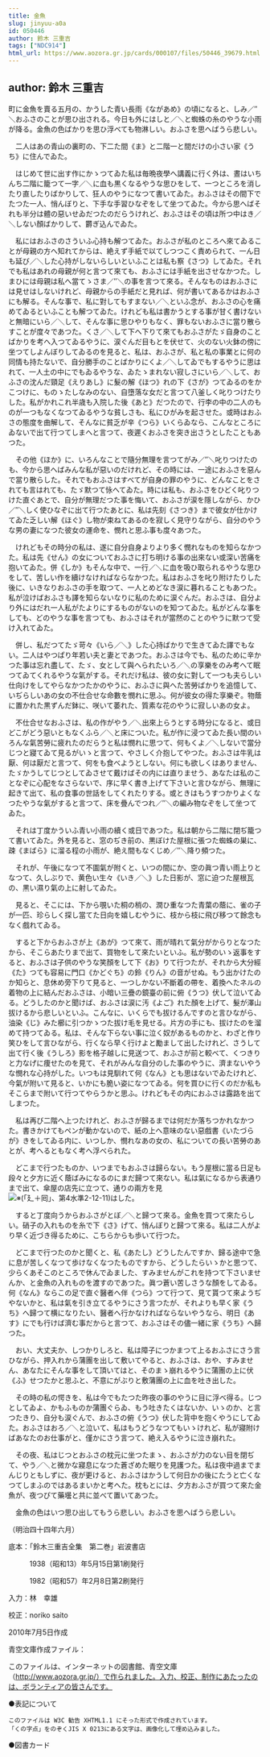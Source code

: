 ```yaml
---
title: 金魚
slug: jinyuu-a0a
id: 050446
author: 鈴木 三重吉
tags: ["NDC914"]
html_url: https://www.aozora.gr.jp/cards/000107/files/50446_39679.html
---
```


## author: 鈴木 三重吉

町に金魚を賣る五月の、かうした青い長雨《ながあめ》の頃になると、しみ／″＼おふさのことが思ひ出される。今日も外にはしと／＼と蜘蛛の糸のやうな小雨が降る。金魚の色ばかりを思ひ浮べても物淋しい。おふさを思へばうら悲しい。

　二人はあの青山の裏町の、下二た間《ま》と二階一と間だけの小さい家《うち》に住んでゐた。

　はじめて世に出す作にかゝつてゐた私は毎晩夜學へ講義に行く外は、晝はいちんち二階に籠つて一字／＼に血も黒くなるやうな思ひをして、一つところを消したり直したりばかりして、狂人のやうになつて書いてゐた。おふさはその間下でたつた一人、悄んぼりと、下手な手習ひなぞをして坐つてゐた。今から思へばそれも半分は體の惡いせゐだつたのだらうけれど、おふさはその頃は所つ中はき／＼しない顏ばかりして、欝ぎ込んでゐた。

　私にはおふさのさういふ心持も解つてゐた。おふさが私のところへ來てゐることが母親の方へ知れてからは、絶えず手紙で以てしつつこく責められて、一ん日も延び／＼した心持がしないらしいといふことは私も察《さつ》してゐた。それでも私はあれの母親が何と言つて來ても、おふさには手紙を出させなかつた。しまひには母親は私へ當てゝさま／″＼の事を言つて來る。そんなものはおふさには見せはしないけれど、母親からの手紙だと見れば、何が書いてあるかはおふさにも解る。そんな事で、私に對してもすまない／＼といふ念が、おふさの心を痛めてゐるといふことも解つてゐた。けれども私は書かうとする事が甘く書けないと無暗にいら／＼して、そんな事に思ひやりもなく、罪もないおふさに當り散らすことが度々であつた。くさ／＼して下へ下りて來てもおふさがたゞ自身のことばかりを考へ入つてゐるやうに、涙ぐんだ目もとを伏せて、火のない火鉢の傍に坐つてしよんぼりしてゐるのを見ると、私は、おふさが、私と私の事業とに何の同情も持たないで、自分勝手のことばかりにくよ／＼してゐでもするやうに思はれて、一人土の中にでもゐるやうな、ゐたゝまれない寂しさにいら／＼して、おふさの沈んだ頸足《えりあし》に髮の解《ほつ》れの下《さが》つてゐるのをかこつけに、ものゝたしなみのない、自墮落な女だと言つて八釜しく叱りつけたりした。私がかれこれ半歳も入院した後《あと》だつたので、行李の中の二人のものが一つもなくなつてゐるやうな貧しさも、私にひがみを起させた。或時はおふさの態度を曲解して、そんなに貧乏が辛《つら》いくらゐなら、こんなところにゐないで出て行つてしまへと言つて、夜遲くおふさを突き出さうとしたこともあつた。

　その他《ほか》に、いろんなことで隨分無理を言つてがみ／″＼叱りつけたのも、今から思へばみんな私が惡いのだけれど、その時には、一途におふさを惡んで當り散らした。それでもおふさはすべてが自身の罪のやうに、どんなことをされても言はれても、たゞ默つて怺へてゐた。時には私も、おふさをひどく叱りつけた直ぐあとで、自分が無理だつた事を悔いて、おふさが涙を隱しながら、かひ／″＼しく使ひなぞに出て行つたあとに、私は先刻《さつき》まで彼女が仕かけてゐた乏しい解《ほぐ》し物が束ねてあるのを寂しく見守りながら、自分のやうな男の妻になつた彼女の運命を、憫れと思ふ事も度々あつた。

　けれどもその時分の私は、遂に自分自身よりより多く憫れなものを知らなかつた。私は先《せん》の女についておふさに打ち明ける事の出來ない或深い苦痛を抱いてゐた。併《しか》もそんな中で、一行／＼に血を吸ひ取られるやうな思ひをして、苦しい作を續けなければならなかつた。私はおふさを叱り附けたりした後に、いきなりおふさの手を取つて、一人とめどなき涙に暮れることもあつた。私が泣けばおふさも譯を知らないなりに私のために涙ぐんだ。おふさは、自分より外にはだれ一人私がたよりにするものがないのを知つてゐた。私がどんな事をしても、どのやうな事を言つても、おふさはそれが當然のことのやうに默つて受け入れてゐた。

　併し、私だつてたゞ苛々《いら／＼》した心持ばかりで生きてゐた譯でもない。二人はやつぱり年若い夫と妻とであつた。おふさは今でも、私のために辛かつた事は忘れ盡して、たゞ、女として與へられたいろ／＼の享樂をのみ考へて眠つてゐてくれるやうな氣がする。それだけ私は、彼の女に對して一つも夫らしい仕向けをしてやらなかつたかのやうに、おふさに與へた苦勞ばかりを追憶して、いぢらしいあの女の不仕合せな命數を憫れに思ふ。何が彼女の得た享樂ぞ。物蔭に置かれた黒ずんだ鉢に、咲いて萎れた、質素な花のやうに寂しいあの女よ。

　不仕合せなおふさは、私の作がやう／＼出來上らうとする時分になると、或日どこがどう惡いともなくふら／＼と床についた。私が作に浸つてゐた長い間のいろんな氣苦勞に疲れたのだらうと私は憫れに思つて、何もくよ／＼しないで當分じつと寢てゐて見るがいゝと言つて、やさしく介抱してやつた。おふさは牛乳は厭、何は厭だと言つて、何をも食べようとしない。何にも欲しくはありません、たゞかうしてじつとしてゐさせて戴けばその内には直りませう、あなたは私のことなぞに心配をなさらないで、序に早く書き上げて下さいと言ひながら、無理に起きて出て、私の食事の世話をしてくれたりする。或ときはもうすつかりよくなつたやうな氣がすると言つて、床を疊んでつれ／″＼の編み物なぞをして坐つてゐた。

　それは丁度かういふ青い小雨の續く或日であつた。私は朝から二階に閉ぢ籠つて書いてゐた。外を見ると、窓のぢき前の、黒ぼけた屋根に張つた蜘蛛の巣に、疎《まばら》に溜る程の小雨が、絶え間もなくじめ／″＼降り頻つた。

　それが、午後になつて不圖氣が附くと、いつの間にか、空の眞つ青い雨上りとなつて、久しぶりで、黄色い生々《いき／＼》した日影が、窓に迫つた屋根瓦の、黒い濕り氣の上に射してゐた。

　見ると、そこには、下から覗いた桐の梢の、潤ひ重なつた青葉の蔭に、雀の子が一匹、珍らしく探し當てた日向を嬉しむやうに、枝から枝に飛び移つて餘念もなく戲れてゐる。

　すると下からおふさが上《あが》つて來て、雨が晴れて氣分がからりとなつたから、そこらあたりまで出て、買物をして來たいといふ。私が勢のいゝ返事をすると、おふさは子供のやうな笑顏をして下《お》りて行つたが、それから大分經《た》つても容易に門口《かどぐち》の鈴《りん》の音がせぬ。もう出かけたのか知らと、息休め旁下りて見ると、一つしかない不斷着の帶を、着換へたネルの着物の上に結んだおふさは、小暗い三疊の鏡臺の前に俯《うつ》伏して泣いてゐる。どうしたのかと聞けば、おふさは涙に汚《よご》れた顏を上げて、髮が澤山拔けるから悲しいといふ。こんなに、いくらでも拔けるんですのと言ひながら、油染《じ》みた櫛に引つかゝつた拔け毛を見せる。片方の手にも、拔けたのを溜めて持つてゐる。私は、そんな下らない事に泣く奴があるものかと、わざと作り笑ひをして言ひながら、行くなら早く行けよと勵まして出したけれど、さうして出て行く後《うしろ》影を格子越しに見送つて、おふさが前と較べて、くつきりと力なげに痩せたのを見て、それがみんな自分のした事のやうに、濟まないやうな憫れな心持がした。いつもは見馴れて何《なん》とも思はないでゐたけれど、今氣が附いて見ると、いかにも脆い姿になつてゐる。何を買ひに行くのだか私もそこらまで附いて行つてやらうかと思ふ。けれどもその内におふさは露路を出てしまつた。

　私は再び二階へ上つたけれど、おふさが歸るまでは何だか落ちつかれなかつた。書きかけてもペンが動かないので、紙の上へ意味のない惡戲書《いたづらが》きをしてゐる内に、いつしか、憫れなあの女の、私についての長い苦勞のあとが、考へるともなく考へ浮べられた。

　どこまで行つたものか、いつまでもおふさは歸らない。もう屋根に當る日足も段々と夕方に近く蔭ばみになるのにまだ歸つて來ない。私は氣になるから表通りまで出て、傘屋の店先に立つて、通りの兩方を見![※(「廴＋囘」、第4水準2-12-11)](https://www.aozora.gr.jp/cards/000107/files/../../../gaiji/2-12/2-12-11.png)はした。

　すると丁度向うからおふさがとぼ／＼と歸つて來る。金魚を買つて來たらしい。硝子の入れものを糸で下《さ》げて、悄んぼりと歸つて來る。私は二人がより早く近づき得るために、こちらからも歩いて行つた。

　どこまで行つたのかと聞くと、私《あたし》どうしたんですか、歸る途中で急に息が苦しくなつて歩けなくなつたものですから、どうしたらいゝかと思つて、少らくあそこのところで休んでゐました、すみませんがこれを持つて下さいませんか、と金魚の入れものを渡すのであつた。眞つ蒼い苦しさうな顏をしてゐる。何《なん》ならこの足で直ぐ醫者へ伴《つら》つて行つて、見て貰つて來ようぢやないかと、私は氣を引き立てるやうにさう言つたが、それよりも早く家《うち》へ歸つて横になりたい、醫者へ行かなければならないやうなら、明日《あす》にでも行けば濟む事だからと言つて、おふさはその儘一緒に家《うち》へ歸つた。

　おい、大丈夫か、しつかりしろと、私は障子につかまつて上るおふさにさう言ひながら、押入れから蒲團を出して敷いてやると、おふさは、おや、すみません、あなたにそんな事をして頂いてはと、そのまゝ崩れるやうに蒲團の上に伏《ふ》せつたかと思ふと、不意にがぶりと敷蒲團の上に血を吐き出した。

　その時の私の愕きを、私は今でもたつた昨夜の事のやうに目に浮べ得る。じつとしてゐよ、かもふものか蒲團ぐらゐ、もう吐きたくはないか、いゝのか、と言つたきり、自分も涙ぐんで、おふさの俯《うつ》伏した背中を抱くやうにしてゐた。おふさはおろ／＼と泣いて、私はもうどうなつてもいゝけれど、私が寢附けばあなたのお仕事がと、僅かにさう言つて、絶え入るやうに泣き崩れた。

　その夜、私はじつとおふさの枕元に坐つたまゝ、おふさが力のない目を閉ぢて、やう／＼と微かな寢息になつた蒼ざめた眠りを見護つた。私は夜中過までまんじりともしずに、夜が更けると、おふさはかうして何日かの後にたうと亡くなつてしまふのではあるまいかと考へた。枕もとには、夕方おふさが買つて來た金魚が、夜つぴて藥壜と共に並べて置いてあつた。

　金魚の色はいつ思ひ出してもうら悲しい。おふさを思へばうら悲しい。

（明治四十四年六月）













底本：「鈴木三重吉全集　第二巻」岩波書店

　　　1938（昭和13）年5月15日第1刷発行

　　　1982（昭和57）年2月8日第2刷発行

入力：林　幸雄

校正：noriko saito

2010年7月5日作成

青空文庫作成ファイル：

このファイルは、インターネットの図書館、青空文庫（http://www.aozora.gr.jp/）で作られました。入力、校正、制作にあたったのは、ボランティアの皆さんです。











●表記について


	このファイルは W3C 勧告 XHTML1.1 にそった形式で作成されています。
	「くの字点」をのぞくJIS X 0213にある文字は、画像化して埋め込みました。







●図書カード